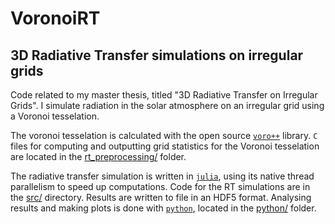 # VoronoiRT

## 3D Radiative Transfer simulations on irregular grids

Code related to my master thesis, titled "3D Radiative Transfer on Irregular Grids". I simulate radiation in the solar atmosphere on an irregular grid using a Voronoi tesselation. 

The voronoi tesselation is calculated with the open source [`voro++`](https://github.com/chr1shr/voro) library. `C` files for computing and outputting grid statistics for the Voronoi tesselation are located in the [rt_preprocessing/](https://github.com/meudnaes/VoronoiRT/tree/master/rt_preprocessing) folder.

The radiative transfer simulation is written in [`julia`](https://julialang.org/), using its native thread parallelism to speed up computations. Code for the RT simulations are in the [src/](https://github.com/meudnaes/VoronoiRT/tree/master/src) directory. Results are written to file in an HDF5 format. Analysing results and making plots is done with [`python`](https://www.python.org/), located in the [python/](https://github.com/meudnaes/VoronoiRT/tree/master/python) folder.

